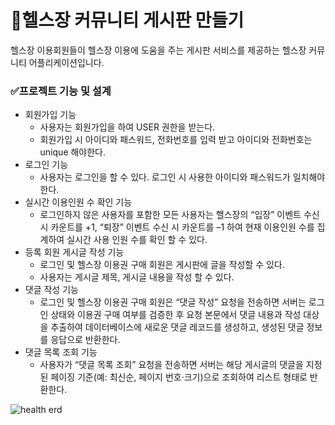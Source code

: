 # 📝헬스장 커뮤니티 게시판 만들기
헬스장 이용회원들이 헬스장 이용에 도움을 주는 게시판 서비스를 제공하는 헬스장 커뮤니티 어플리케이션입니다. 

### ✅프로젝트 기능 및 설계
- 회원가입 기능
  -  사용자는 회원가입을 하여 USER 권한을 받는다. 
  - 회원가입 시 아이디와 패스워드, 전화번호를 입력 받고 아이디와 전화번호는 unique 해야한다. 
- 로그인 기능
  - 사용자는 로그인을 할 수 있다. 로그인 시 사용한 아이디와 패스워드가 일치해야한다. 
- 실시간 이용인원 수 확인 기능
  - 로그인하지 않은 사용자를 포함한 모든 사용자는 핼스장의  “입장” 이벤트 수신 시 카운트를 +1, “퇴장” 이벤트 수신 시 카운트를 –1 하여 현재 이용인원 수를 집계하여 실시간 사용 인원 수를 확인 할 수 있다.
- 등록 회원 게시글 작성 기능
  - 로그인 및 헬스장 이용권 구매 회원은 게시판에 글을 작성할 수 있다.
  - 사용자는 게시글 제목, 게시글 내용을 작성 할 수 있다.
- 댓글 작성 기능
  - 로그인 및 헬스장 이용권 구매 회원은 “댓글 작성” 요청을 전송하면 서버는 로그인 상태와 이용권 구매 여부를 검증한 후 요청 본문에서 댓글 내용과 작성 대상을 추출하여 데이터베이스에 새로운 댓글 레코드를 생성하고, 생성된 댓글 정보를 응답으로 반환한다.
- 댓글 목록 조회 기능
  - 사용자가 “댓글 목록 조회” 요청을 전송하면 서버는 해당 게시글의 댓글을 지정된 페이징 기준(예: 최신순, 페이지 번호·크기)으로 조회하여 리스트 형태로 반환한다.

![health erd](https://github.com/user-attachments/assets/a5357137-c071-478e-a3b7-8af9cbe6f2ad)







